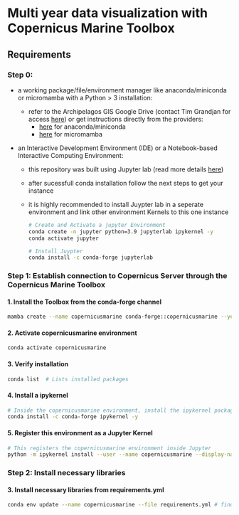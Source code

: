 # Multi year data visualization with Copernicus Marine Toolbox

## Requirements
### Step 0:
- a working package/file/environment manager like anaconda/miniconda or micromamba with a Python > 3 installation:
  - refer to the Archipelagos GIS Google Drive (contact Tim Grandjan for access [here](mailto:t.grandjean@archipelago.gr)) or get instructions directly from the providers:
    - [here](https://www.anaconda.com/download) for anaconda/miniconda
    - [here](https://mamba.readthedocs.io/en/latest/installation/micromamba-installation.html) for micromamba

- an Interactive Development Environment (IDE) or a Notebook-based Interactive Computing Environment:
  - this repository was built using Jupyter lab (read more details [here](https://jupyter.org))
  - after sucessfull conda installation follow the next steps to get your instance
  - it is highly recommended to install Juypter lab in a seperate environment and link other environment Kernels to this one instance
 
    ```bash
    # Create and Activate a jupyter Environment
    conda create -n jupyter python=3.9 jupyterlab ipykernel -y
    conda activate jupyter
    ```
    
    ```bash
    # Install Juypter
    conda install -c conda-forge jupyterlab
    ```

### Step 1: Establish connection to Copernicus Server through the Copernicus Marine Toolbox

#### **1. Install the Toolbox from the conda-forge channel**
```bash
mamba create --name copernicusmarine conda-forge::copernicusmarine --yes
```

#### **2. Activate copernicusmarine environment**
```bash
conda activate copernicusmarine
```

#### **3. Verify installation**
```bash
conda list  # Lists installed packages
```

#### **4. Install a ipykernel**
```bash
# Inside the copernicusmarine environment, install the ipykernel package
conda install -c conda-forge ipykernel -y
```

#### **5. Register this environment as a Jupyter Kernel**
```bash
# This registers the copernicusmarine environment inside Jupyter
python -m ipykernel install --user --name copernicusmarine --display-name "CMT_Kernel"
```

### Step 2: Install necessary libraries 

#### **3. Install necessary libraries from requirements.yml**
```bash
conda env update --name copernicusmarine --file requirements.yml # find requirments.yml in this repository
```
